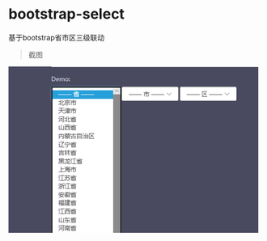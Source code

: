 # bootstrap-select
基于bootstrap省市区三级联动
>截图


![image](https://github.com/yuanyuannetwork/bootstrap-select/blob/master/jt.jpg)
